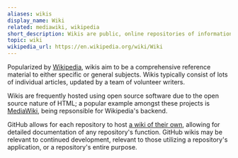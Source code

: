 ```yaml
---
aliases: wikis
display_name: Wiki
related: mediawiki, wikipedia
short_description: Wikis are public, online repositories of information; created and often edited by many writers.
topic: wiki
wikipedia_url: https://en.wikipedia.org/wiki/Wiki
---
```

Popularized by [Wikipedia](https://en.wikipedia.org), wikis aim to be a comprehensive reference material to either specific or general subjects. Wikis typically consist of lots of individual articles, updated by a team of volunteer writers.

Wikis are frequently hosted using open source software due to the open source nature of HTML; a popular example amongst these projects is [MediaWiki](https://www.mediawiki.org/), being repsonsible for Wikipedia's backend.

GitHub allows for each repository to host [a wiki of their own](https://docs.github.com/en/communities/documenting-your-project-with-wikis/about-wikis), allowing for detailed documentation of any repository's function. GitHub wikis may be relevant to continued development, relevant to those utilizing a repository's application, or a repository's entire purpose.
